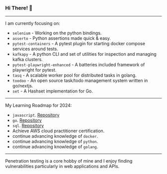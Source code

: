 ### Hi There! 👋

-----

I am currently focusing on:

 - `selenium` - Working on the python bindings.
 - `asserto` - Python assertions made quick & easy.
 - `pytest-containers` - A pytest plugin for starting docker compose services around tests.
 - `kafkapy` - A python CLI and set of utilities for inspection and managing kafka clusters.
 - `pytest-playwright-enhanced` - A batteries included framework of playwright for pytest.
 - `tasq` - A scalable worker pool for distributed tasks in golang.
 - `toodoo` - An open source task/todo management system written in go/nextjs.
 - `set` - A Hashset implementation for Go.

-----

My Learning Roadmap for 2024:

 - `javascript`. [Repository](https://github.com/symonk/learning-js)
 - `go`. [Repository](https://github.com/symonk/learning-golang)
 - `sql`. [Repository](https://github.com/symonk/learning-sql)
 - Achieve AWS cloud practitioner certification.
 - continue advancing knowledge of `docker`.
 - continue advancing knowledge of `python`.
 - continue advancing knowledge of `golang`.

-----

Penetration testing is a core hobby of mine and I enjoy finding vulnerabilities particularly in
web applications and APIs.

